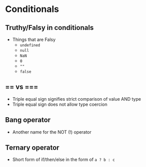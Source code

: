 # Conditionals

## Truthy/Falsy in conditionals

- Things that are Falsy
    - `undefined`
    - `null`
    - `NaN`
    - `0`
    - `""`
    - `false`

## == vs ===

- Triple equal sign signifies strict comparison of value AND type
- Triple equal sign does not allow type coercion

## Bang operator

- Another name for the NOT (!) operator

## Ternary operator

- Short form of if/then/else in the form of `a ? b : c`